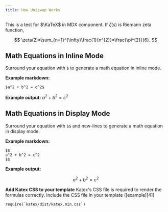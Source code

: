 ```yaml
---
title: How Uniswap Works
---
```


This is a test for $\KaTeX$ in MDX component. If $\zeta( s )$ is Riemann zeta function,

$$
\zeta(2)=\sum_{n=1}^{\infty}\frac{1}{n^{2}}=\frac{\pi^{2}}{6}.
$$

## Math Equations in Inline Mode

Surround your equation with `$` to generate a math equation in inline mode.

**Example markdown:**

```
$a^2 + b^2 = c^2$
```

**Example output:** $a^2 + b^2 = c^2$

## Math Equations in Display Mode

Surround your equation with `$$` and new-lines to generate a math equation in
display mode.

**Example markdown:**

```
$$
a^2 + b^2 = c^2
$$
```

**Example output:**

$$
a^2 + b^2 = c^2
$$

**Add Katex CSS to your template** Katex's CSS file is required to render the
formulas correctly. Include the CSS file in your template ([example][4])

```
require(`katex/dist/katex.min.css`)
```
